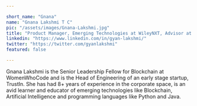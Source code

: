 ```yaml
---

short_name: "Gnana"
name: "Gnana Lakshmi T C"
pic: "/assets/images/Gnana-Lakshmi.jpg"
title: "Product Manager, Emerging Technologies at WileyNXT, Advisor at TrustIn"
linkedin: "https://www.linkedin.com/in/gyan-lakshmi/"
twitter: "https://twitter.com/gyanlakshmi"
featured: false

---
```


Gnana Lakshmi is the Senior Leadership Fellow for Blockchain at WomenWhoCode and is the Head of Engineering of an early stage startup, TrustIn. She has had 8+ years of experience in the corporate space, is an avid learner and educator of emerging technologies like Blockchain, Artificial Intelligence and programming languages like Python and Java.